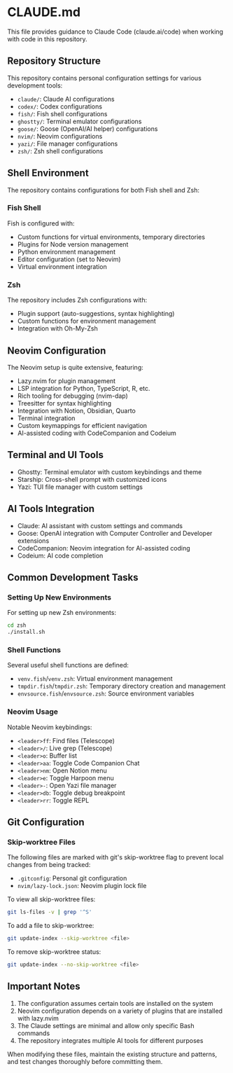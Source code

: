 # CLAUDE.md

This file provides guidance to Claude Code (claude.ai/code) when working with code in this repository.

## Repository Structure

This repository contains personal configuration settings for various development tools:

- `claude/`: Claude AI configurations
- `codex/`: Codex configurations 
- `fish/`: Fish shell configurations
- `ghostty/`: Terminal emulator configurations
- `goose/`: Goose (OpenAI/AI helper) configurations
- `nvim/`: Neovim configurations
- `yazi/`: File manager configurations
- `zsh/`: Zsh shell configurations

## Shell Environment

The repository contains configurations for both Fish shell and Zsh:

### Fish Shell

Fish is configured with:
- Custom functions for virtual environments, temporary directories
- Plugins for Node version management
- Python environment management
- Editor configuration (set to Neovim)
- Virtual environment integration

### Zsh

The repository includes Zsh configurations with:
- Plugin support (auto-suggestions, syntax highlighting)
- Custom functions for environment management
- Integration with Oh-My-Zsh

## Neovim Configuration

The Neovim setup is quite extensive, featuring:

- Lazy.nvim for plugin management
- LSP integration for Python, TypeScript, R, etc.
- Rich tooling for debugging (nvim-dap)
- Treesitter for syntax highlighting
- Integration with Notion, Obsidian, Quarto
- Terminal integration
- Custom keymappings for efficient navigation
- AI-assisted coding with CodeCompanion and Codeium

## Terminal and UI Tools

- Ghostty: Terminal emulator with custom keybindings and theme 
- Starship: Cross-shell prompt with customized icons
- Yazi: TUI file manager with custom settings

## AI Tools Integration

- Claude: AI assistant with custom settings and commands
- Goose: OpenAI integration with Computer Controller and Developer extensions
- CodeCompanion: Neovim integration for AI-assisted coding
- Codeium: AI code completion

## Common Development Tasks

### Setting Up New Environments

For setting up new Zsh environments:
```bash
cd zsh
./install.sh
```

### Shell Functions

Several useful shell functions are defined:
- `venv.fish`/`venv.zsh`: Virtual environment management
- `tmpdir.fish`/`tmpdir.zsh`: Temporary directory creation and management
- `envsource.fish`/`envsource.zsh`: Source environment variables

### Neovim Usage

Notable Neovim keybindings:
- `<leader>ff`: Find files (Telescope)
- `<leader>/`: Live grep (Telescope)
- `<leader>o`: Buffer list
- `<leader>aa`: Toggle Code Companion Chat
- `<leader>nm`: Open Notion menu
- `<leader>e`: Toggle Harpoon menu
- `<leader>-`: Open Yazi file manager
- `<leader>db`: Toggle debug breakpoint
- `<leader>rr`: Toggle REPL

## Git Configuration

### Skip-worktree Files

The following files are marked with git's skip-worktree flag to prevent local changes from being tracked:
- `.gitconfig`: Personal git configuration
- `nvim/lazy-lock.json`: Neovim plugin lock file

To view all skip-worktree files:
```bash
git ls-files -v | grep '^S'
```

To add a file to skip-worktree:
```bash
git update-index --skip-worktree <file>
```

To remove skip-worktree status:
```bash
git update-index --no-skip-worktree <file>
```

## Important Notes

1. The configuration assumes certain tools are installed on the system
2. Neovim configuration depends on a variety of plugins that are installed with lazy.nvim
3. The Claude settings are minimal and allow only specific Bash commands
4. The repository integrates multiple AI tools for different purposes

When modifying these files, maintain the existing structure and patterns, and test changes thoroughly before committing them.